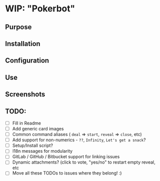 # WIP: "Pokerbot"

## Purpose

## Installation

## Configuration

## Use

## Screenshots

## TODO:
- [ ] Fill in Readme
- [ ] Add generic card images
- [ ] Common command aliases ( `deal` => `start`, `reveal` => `close`, etc)
- [ ] Add support for non-numerics - `??`, `Infinity`, `Let's get a snack`?
- [ ] Setup/Install script?
- [ ] I18n messages for modularity
- [ ] GitLab / GitHub / Bitbucket support for linking issues
- [ ] Dynamic attachments? (click to vote, "yes/no" to restart empty reveal, etc 
- [ ] Move all these TODOs to issues where they belong! :)

